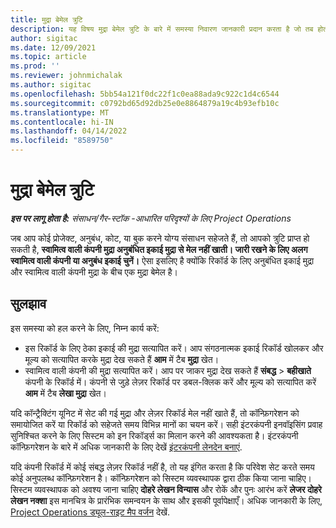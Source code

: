 ```yaml
---
title: मुद्रा बेमेल त्रुटि
description: यह विषय मुद्रा बेमेल त्रुटि के बारे में समस्या निवारण जानकारी प्रदान करता है जो तब होती है जब आप विशिष्ट रिकॉर्ड प्रकार सहेजते हैं।
author: sigitac
ms.date: 12/09/2021
ms.topic: article
ms.prod: ''
ms.reviewer: johnmichalak
ms.author: sigitac
ms.openlocfilehash: 5bb54a121f0dc22f1c0ea88ada9c922c1d4c6544
ms.sourcegitcommit: c0792bd65d92db25e0e8864879a19c4b93efb10c
ms.translationtype: MT
ms.contentlocale: hi-IN
ms.lasthandoff: 04/14/2022
ms.locfileid: "8589750"
---
```

# <a name="currency-mismatch-error"></a>मुद्रा बेमेल त्रुटि 

_**इस पर लागू होता है:** संसाधन/गैर-स्टॉक -आधारित परिदृश्यों के लिए Project Operations_

जब आप कोई प्रोजेक्ट, अनुबंध, कोट, या बुक करने योग्य संसाधन सहेजते हैं, तो आपको त्रुटि प्राप्त हो सकती है, **स्वामित्व वाली कंपनी मुद्रा अनुबंधित इकाई मुद्रा से मेल नहीं खाती। जारी रखने के लिए अलग स्वामित्व वाली कंपनी या अनुबंध इकाई चुनें।** ऐसा इसलिए है क्योंकि रिकॉर्ड के लिए अनुबंधित इकाई मुद्रा और स्वामित्व वाली कंपनी मुद्रा के बीच एक मुद्रा बेमेल है।


## <a name="resolution"></a>सुलझाव

इस समस्या को हल करने के लिए, निम्न कार्य करें:
- इस रिकॉर्ड के लिए ठेका इकाई की मुद्रा सत्यापित करें। आप संगठनात्मक इकाई रिकॉर्ड खोलकर और मूल्य को सत्यापित करके मुद्रा देख सकते हैं **आम** में टैब **मुद्रा** खेत।
- स्वामित्व वाली कंपनी की मुद्रा सत्यापित करें। आप पर जाकर मुद्रा देख सकते हैं **संबद्ध** > **बहीखाते** कंपनी के रिकॉर्ड में। कंपनी से जुड़े लेज़र रिकॉर्ड पर डबल-क्लिक करें और मूल्य को सत्यापित करें **आम** में टैब **लेखा मुद्रा** खेत।

यदि कॉन्ट्रैक्टिंग यूनिट में सेट की गई मुद्रा और लेज़र रिकॉर्ड मेल नहीं खाते हैं, तो कॉन्फ़िगरेशन को समायोजित करें या रिकॉर्ड को सहेजते समय विभिन्न मानों का चयन करें। सही इंटरकंपनी इनवॉइसिंग प्रवाह सुनिश्चित करने के लिए सिस्टम को इन रिकॉर्ड्स का मिलान करने की आवश्यकता है। इंटरकंपनी कॉन्फ़िगरेशन के बारे में अधिक जानकारी के लिए देखें [इंटरकंपनी लेनदेन बनाएं](../../project-accounting/create-intercompany-transactions.md).

यदि कंपनी रिकॉर्ड में कोई संबद्ध लेज़र रिकॉर्ड नहीं है, तो यह इंगित करता है कि परिवेश सेट करते समय कोई अनुपलब्ध कॉन्फ़िगरेशन है। कॉन्फ़िगरेशन को सिस्टम व्यवस्थापक द्वारा ठीक किया जाना चाहिए। सिस्टम व्यवस्थापक को अवश्य जाना चाहिए **दोहरे लेखन विन्यास** और रोकें और पुनः आरंभ करें **लेजर दोहरे लेखन नक्शा** इस मानचित्र के प्रारंभिक समन्वयन के साथ और इसकी पूर्वापेक्षाएँ। अधिक जानकारी के लिए, [Project Operations ड्यूल-राइट मैप वर्जन](../../environment/resource-dual-write-maps.md) देखें.

